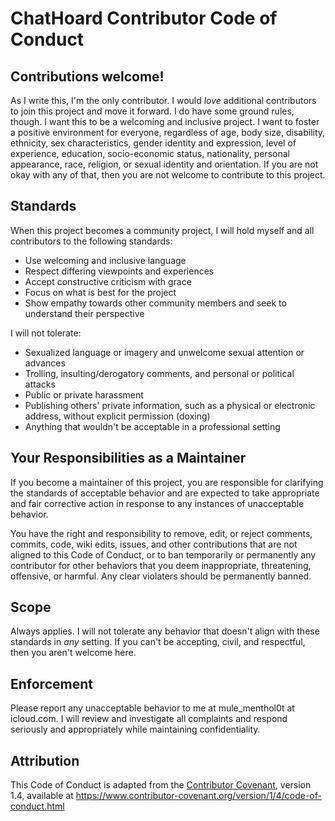 # ChatHoard Contributor Code of Conduct

## Contributions welcome!

As I write this, I'm the only contributor. I would *love* additional contributors to join this project and move it forward. I do have some ground rules, though. I want this to be a welcoming and inclusive project. I want to foster a positive environment for everyone, regardless of age, body size, disability, ethnicity, sex characteristics, gender identity and expression, level of experience, education, socio-economic status, nationality, personal appearance, race, religion, or sexual identity and orientation. If you are not okay with any of that, then you are not welcome to contribute to this project.

## Standards

When this project becomes a community project, I will hold myself and all contributors to the following standards:

* Use welcoming and inclusive language
* Respect differing viewpoints and experiences
* Accept constructive criticism with grace
* Focus on what is best for the project
* Show empathy towards other community members and seek to understand their perspective

I will not tolerate:

* Sexualized language or imagery and unwelcome sexual attention or advances
* Trolling, insulting/derogatory comments, and personal or political attacks
* Public or private harassment
* Publishing others' private information, such as a physical or electronic address, without explicit permission (doxing)
* Anything that wouldn't be acceptable in a professional setting

## Your Responsibilities as a Maintainer

If you become a maintainer of this project, you are responsible for clarifying the standards of acceptable behavior and are expected to take appropriate and fair corrective action in response to any instances of unacceptable behavior.

You have the right and responsibility to remove, edit, or reject comments, commits, code, wiki edits, issues, and other contributions that are not aligned to this Code of Conduct, or to ban temporarily or permanently any contributor for other behaviors that you deem inappropriate, threatening, offensive, or harmful. Any clear violaters should be permanently banned.

## Scope

Always applies. I will not tolerate any behavior that doesn't align with these standards in *any* setting. If you can't be accepting, civil, and respectful, then you aren't welcome here.

## Enforcement

Please report any unacceptable behavior to me at mule_menthol0t at icloud.com. I will review and investigate all complaints and respond seriously and appropriately while maintaining confidentiality.

## Attribution

This Code of Conduct is adapted from the [Contributor Covenant](https://www.contributor-covenant.org), version 1.4, available at <https://www.contributor-covenant.org/version/1/4/code-of-conduct.html>
